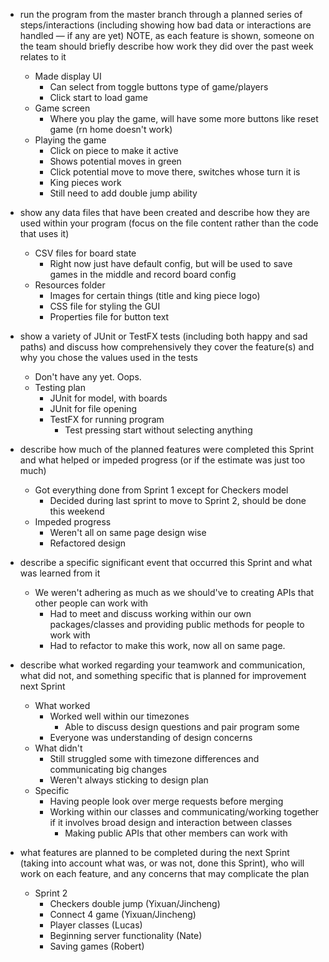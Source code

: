 * run the program from the master branch through a planned series of steps/interactions (including showing how bad data or interactions are handled — if any are yet)
NOTE, as each feature is shown, someone on the team should briefly describe how work they did over the past week relates to it
    * Made display UI
        * Can select from toggle buttons type of game/players
        * Click start to load game
    * Game screen
        * Where you play the game, will have some more buttons like reset game (rn home doesn't work)
    * Playing the game
        * Click on piece to make it active
        * Shows potential moves in green
        * Click potential move to move there, switches whose turn it is
        * King pieces work
        * Still need to add double jump ability
* show any data files that have been created and describe how they are used within your program (focus on the file content rather than the code that uses it)
    * CSV files for board state
        * Right now just have default config, but will be used to save games in the middle and record board config
    * Resources folder
        * Images for certain things (title and king piece logo)
        * CSS file for styling the GUI
        * Properties file for button text
* show a variety of JUnit or TestFX tests (including both happy and sad paths) and discuss how comprehensively they cover the feature(s) and why you chose the values used in the tests
    * Don't have any yet. Oops.
    * Testing plan
        * JUnit for model, with boards
        * JUnit for file opening
        * TestFX for running program
            * Test pressing start without selecting anything


* describe how much of the planned features were completed this Sprint and what helped or impeded progress (or if the estimate was just too much)
    * Got everything done from Sprint 1 except for Checkers model
        * Decided during last sprint to move to Sprint 2, should be done this weekend
    * Impeded progress
        * Weren't all on same page design wise
        * Refactored design

* describe a specific significant event that occurred this Sprint and what was learned from it
    * We weren't adhering as much as we should've to creating APIs that other people can work with
        * Had to meet and discuss working within our own packages/classes and providing public methods for people to work with
        * Had to refactor to make this work, now all on same page.
* describe what worked regarding your teamwork and communication, what did not, and something specific that is planned for improvement next Sprint
    * What worked
        * Worked well within our timezones
            * Able to discuss design questions and pair program some
        * Everyone was understanding of design concerns
    * What didn't
        * Still struggled some with timezone differences and communicating big changes
        * Weren't always sticking to design plan
    * Specific
        * Having people look over merge requests before merging
        * Working within our classes and communicating/working together if it involves broad design and interaction between classes
            * Making public APIs that other members can work with
* what features are planned to be completed during the next Sprint (taking into account what was, or was not, done this Sprint), who will work on each feature, and any concerns that may complicate the plan
    * Sprint 2
        * Checkers double jump (Yixuan/Jincheng)
        * Connect 4 game (Yixuan/Jincheng)
        * Player classes (Lucas)
        * Beginning server functionality (Nate)
        * Saving games (Robert)